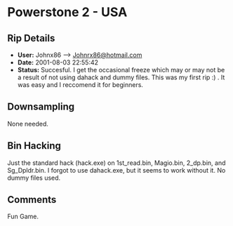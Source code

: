 # Powerstone 2 - USA

## Rip Details

- **User:** Johnx86 --> Johnrx86@hotmail.com
- **Date:** 2001-08-03 22:55:42
- **Status:** Succesful. I get the occasional freeze which may or may not be a result of not using dahack and dummy files. This was my first rip :) . It was easy and I reccomend it for beginners.

## Downsampling

None needed.

## Bin Hacking

Just the standard hack (hack.exe) on 1st_read.bin, Magio.bin, 2_dp.bin, and Sg_Dpldr.bin. I forgot to use dahack.exe, but it seems to work without it. No dummy files used.

## Comments

Fun Game.

